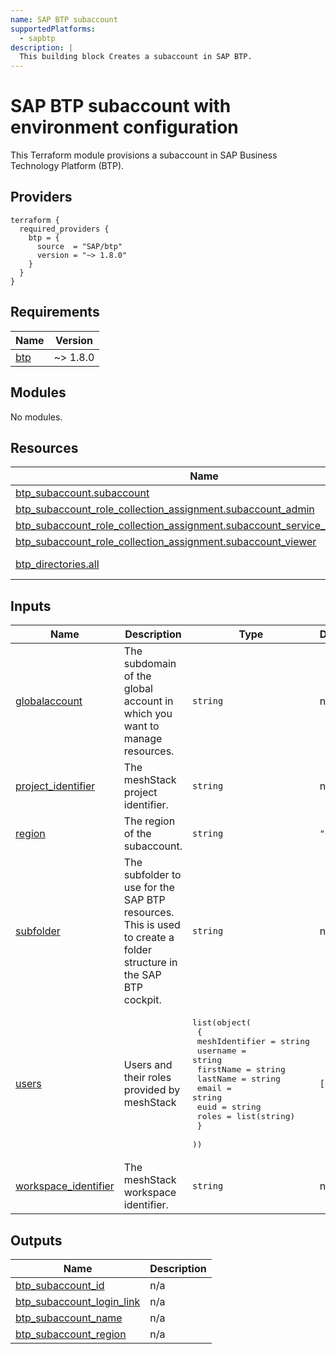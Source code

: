 ```yaml
---
name: SAP BTP subaccount
supportedPlatforms:
  - sapbtp
description: |
  This building block Creates a subaccount in SAP BTP.
---
```


# SAP BTP subaccount with environment configuration

This Terraform module provisions a subaccount in SAP Business Technology Platform (BTP).

## Providers

```hcl
terraform {
  required_providers {
    btp = {
      source  = "SAP/btp"
      version = "~> 1.8.0"
    }
  }
}
```

<!-- BEGIN_TF_DOCS -->
## Requirements

| Name | Version |
|------|---------|
| <a name="requirement_btp"></a> [btp](#requirement\_btp) | ~> 1.8.0 |

## Modules

No modules.

## Resources

| Name | Type |
|------|------|
| [btp_subaccount.subaccount](https://registry.terraform.io/providers/SAP/btp/latest/docs/resources/subaccount) | resource |
| [btp_subaccount_role_collection_assignment.subaccount_admin](https://registry.terraform.io/providers/SAP/btp/latest/docs/resources/subaccount_role_collection_assignment) | resource |
| [btp_subaccount_role_collection_assignment.subaccount_service_admininstrator](https://registry.terraform.io/providers/SAP/btp/latest/docs/resources/subaccount_role_collection_assignment) | resource |
| [btp_subaccount_role_collection_assignment.subaccount_viewer](https://registry.terraform.io/providers/SAP/btp/latest/docs/resources/subaccount_role_collection_assignment) | resource |
| [btp_directories.all](https://registry.terraform.io/providers/SAP/btp/latest/docs/data-sources/directories) | data source |

## Inputs

| Name | Description | Type | Default | Required |
|------|-------------|------|---------|:--------:|
| <a name="input_globalaccount"></a> [globalaccount](#input\_globalaccount) | The subdomain of the global account in which you want to manage resources. | `string` | n/a | yes |
| <a name="input_project_identifier"></a> [project\_identifier](#input\_project\_identifier) | The meshStack project identifier. | `string` | n/a | yes |
| <a name="input_region"></a> [region](#input\_region) | The region of the subaccount. | `string` | `"eu30"` | no |
| <a name="input_subfolder"></a> [subfolder](#input\_subfolder) | The subfolder to use for the SAP BTP resources. This is used to create a folder structure in the SAP BTP cockpit. | `string` | n/a | yes |
| <a name="input_users"></a> [users](#input\_users) | Users and their roles provided by meshStack | <pre>list(object(<br>    {<br>      meshIdentifier = string<br>      username       = string<br>      firstName      = string<br>      lastName       = string<br>      email          = string<br>      euid           = string<br>      roles          = list(string)<br>    }<br>  ))</pre> | `[]` | no |
| <a name="input_workspace_identifier"></a> [workspace\_identifier](#input\_workspace\_identifier) | The meshStack workspace identifier. | `string` | n/a | yes |

## Outputs

| Name | Description |
|------|-------------|
| <a name="output_btp_subaccount_id"></a> [btp\_subaccount\_id](#output\_btp\_subaccount\_id) | n/a |
| <a name="output_btp_subaccount_login_link"></a> [btp\_subaccount\_login\_link](#output\_btp\_subaccount\_login\_link) | n/a |
| <a name="output_btp_subaccount_name"></a> [btp\_subaccount\_name](#output\_btp\_subaccount\_name) | n/a |
| <a name="output_btp_subaccount_region"></a> [btp\_subaccount\_region](#output\_btp\_subaccount\_region) | n/a |
<!-- END_TF_DOCS -->
